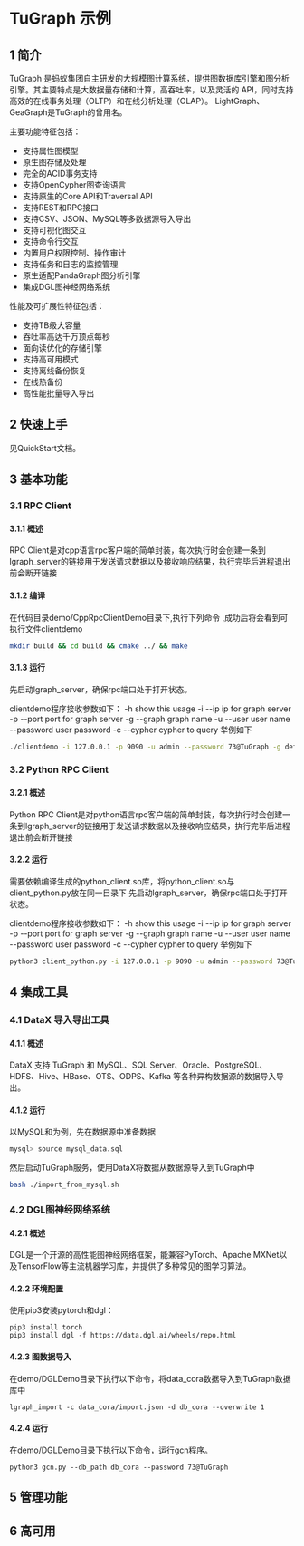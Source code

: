 # TuGraph 示例

## 1 简介

TuGraph 是蚂蚁集团自主研发的大规模图计算系统，提供图数据库引擎和图分析引擎。其主要特点是大数据量存储和计算，高吞吐率，以及灵活的 API，同时支持高效的在线事务处理（OLTP）和在线分析处理（OLAP）。 LightGraph、GeaGraph是TuGraph的曾用名。

主要功能特征包括：

- 支持属性图模型
- 原生图存储及处理
- 完全的ACID事务支持
- 支持OpenCypher图查询语言
- 支持原生的Core API和Traversal API
- 支持REST和RPC接口
- 支持CSV、JSON、MySQL等多数据源导入导出
- 支持可视化图交互
- 支持命令行交互
- 内置用户权限控制、操作审计
- 支持任务和日志的监控管理
- 原生适配PandaGraph图分析引擎
- 集成DGL图神经网络系统

性能及可扩展性特征包括：

- 支持TB级大容量
- 吞吐率高达千万顶点每秒
- 面向读优化的存储引擎
- 支持高可用模式
- 支持离线备份恢复
- 在线热备份
- 高性能批量导入导出

## 2 快速上手

见QuickStart文档。

## 3 基本功能

### 3.1 RPC Client
#### 3.1.1 概述
RPC Client是对cpp语言rpc客户端的简单封装，每次执行时会创建一条到lgraph_server的链接用于发送请求数据以及接收响应结果，执行完毕后进程退出前会断开链接
#### 3.1.2 编译
在代码目录demo/CppRpcClientDemo目录下,执行下列命令 ,成功后将会看到可执行文件clientdemo
```bash
mkdir build && cd build && cmake ../ && make
```
#### 3.1.3 运行
先启动lgraph_server，确保rpc端口处于打开状态。

clientdemo程序接收参数如下：
        -h             show this usage
        -i --ip        ip for graph server
        -p --port      port for graph server
        -g --graph     graph name
        -u --user      user name
        --password     user password
        -c --cypher    cypher to query
举例如下
```bash
./clientdemo -i 127.0.0.1 -p 9090 -u admin --password 73@TuGraph -g default -c "MATCH (n) RETURN n LIMIT 100"
```
### 3.2 Python RPC Client
#### 3.2.1 概述
Python RPC Client是对python语言rpc客户端的简单封装，每次执行时会创建一条到lgraph_server的链接用于发送请求数据以及接收响应结果，执行完毕后进程退出前会断开链接
#### 3.2.2 运行
需要依赖编译生成的python_client.so库，将python_client.so与client_python.py放在同一目录下
先启动lgraph_server，确保rpc端口处于打开状态。

clientdemo程序接收参数如下：
-h             show this usage
-i --ip        ip for graph server
-p --port      port for graph server
-g --graph     graph name
-u --user      user name
--password     user password
-c --cypher    cypher to query
举例如下
```bash
python3 client_python.py -i 127.0.0.1 -p 9090 -u admin --password 73@TuGraph -g default -c "MATCH (n) RETURN n LIMIT 100"
```
## 4 集成工具

### 4.1 DataX 导入导出工具
#### 4.1.1 概述
DataX 支持 TuGraph 和 MySQL、SQL Server、Oracle、PostgreSQL、HDFS、Hive、HBase、OTS、ODPS、Kafka 等各种异构数据源的数据导入导出。
#### 4.1.2 运行
以MySQL和为例，先在数据源中准备数据
```bash
mysql> source mysql_data.sql
```
然后启动TuGraph服务，使用DataX将数据从数据源导入到TuGraph中
```bash
bash ./import_from_mysql.sh
```

### 4.2 DGL图神经网络系统

#### 4.2.1 概述

DGL是一个开源的高性能图神经网络框架，能兼容PyTorch、Apache MXNet以及TensorFlow等主流机器学习库，并提供了多种常见的图学习算法。

#### 4.2.2 环境配置

使用pip3安装pytorch和dgl：

```shell script
pip3 install torch
pip3 install dgl -f https://data.dgl.ai/wheels/repo.html
```

#### 4.2.3 图数据导入

在demo/DGLDemo目录下执行以下命令，将data_cora数据导入到TuGraph数据库中

```shell script
lgraph_import -c data_cora/import.json -d db_cora --overwrite 1
```

#### 4.2.4 运行

在demo/DGLDemo目录下执行以下命令，运行gcn程序。

```shell script
python3 gcn.py --db_path db_cora --password 73@TuGraph
```

## 5 管理功能

## 6 高可用